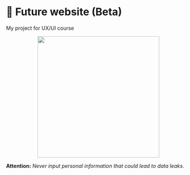 # 🚀 Future website (Beta)

My project for UX/UI course

<div align="center">
  <a href="http://huydaker.ddns.net/index.html" target="blank"><img src="http://huydaker.ddns.net/assets/img/1x/Asset%202.png" width="333"></a>
</div>


**Attention:** *Never input personal information that could lead to data leaks.*
